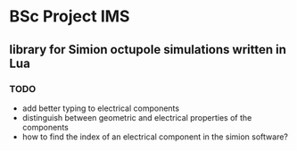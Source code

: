 # BSc Project IMS

## library for Simion octupole simulations written in Lua


### TODO
- add better typing to electrical components
- distinguish between geometric and electrical properties of the components
- how to find the index of an electrical component in the simion software?
